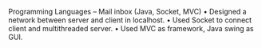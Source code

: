 Programming Languages – Mail inbox (Java, Socket, MVC)
• Designed a network between server and client in localhost.
• Used Socket to connect client and multithreaded server.
• Used MVC as framework, Java swing as GUI.
